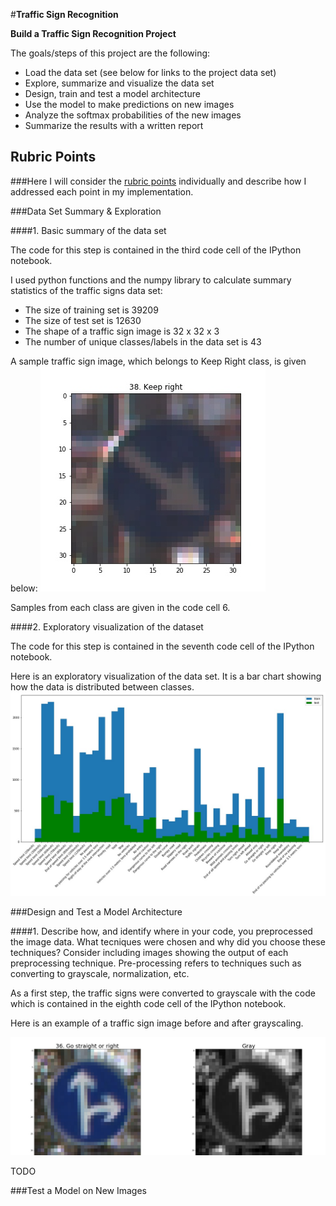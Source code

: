 #**Traffic Sign Recognition**

**Build a Traffic Sign Recognition Project**

The goals/steps of this project are the following:
* Load the data set (see below for links to the project data set)
* Explore, summarize and visualize the data set
* Design, train and test a model architecture
* Use the model to make predictions on new images
* Analyze the softmax probabilities of the new images
* Summarize the results with a written report


[//]: # (Image References)

[image1]: ./output_images/KeepRight.jpeg "Sample Traffic Sign"
[image2]: ./output_images/visualization.jpg "Visualization"
[image3]: ./output_images/grayscale.jpg "Grayscaling"


## Rubric Points
###Here I will consider the [rubric points](https://review.udacity.com/#!/rubrics/481/view) individually and describe how I addressed each point in my implementation.

###Data Set Summary & Exploration

####1. Basic summary of the data set

The code for this step is contained in the third code cell of the IPython notebook.

I used python functions and the numpy library to calculate summary statistics of the traffic
signs data set:

* The size of training set is 39209
* The size of test set is 12630
* The shape of a traffic sign image is 32 x 32 x 3
* The number of unique classes/labels in the data set is 43

A sample traffic sign image, which belongs to Keep Right class, is given below:
![alt text][image1]

Samples from each class are given in the code cell 6.

####2. Exploratory visualization of the dataset

The code for this step is contained in the seventh code cell of the IPython notebook.

Here is an exploratory visualization of the data set. It is a bar chart showing how the data is distributed between classes.
![alt text][image2]



###Design and Test a Model Architecture

####1. Describe how, and identify where in your code, you preprocessed the image data. What tecniques were chosen and why did you choose these techniques? Consider including images showing the output of each preprocessing technique. Pre-processing refers to techniques such as converting to grayscale, normalization, etc.

As a first step, the traffic signs were converted to grayscale with the code which is contained in the eighth code cell of the IPython notebook.

Here is an example of a traffic sign image before and after grayscaling.

![alt text][image3]

TODO

###Test a Model on New Images
